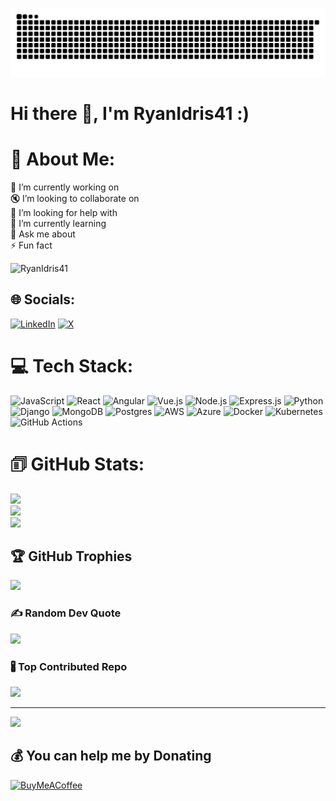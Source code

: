 [![MasterHead](https://github.com/RyanIdris41/RyanIdris41/blob/main/github-contribution-grid-snake.svg)](https://RyanIdris41.com.np)
# Hi there 👋, I'm RyanIdris41 :)

# 💫 About Me:
🔬 I’m currently working on<br>🔇 I’m looking to collaborate on<br>🤟 I’m looking for help with<br>🌱 I’m currently learning<br>💬 Ask me about<br>⚡ Fun fact

<img src="https://komarev.com/ghpvc/?username=RyanIdris41&label=Profile%20views&color=0e75b6&style=flat" alt="RyanIdris41" />

## 🌐 Socials:
[![LinkedIn](https://img.shields.io/badge/LinkedIn-%230077B5.svg?logo=linkedin&logoColor=white)](https://linkedin.com/in/RyanIdris41) [![X](https://img.shields.io/badge/X-black.svg?logo=X&logoColor=white)](https://x.com/RyanIdris41)

# 💻 Tech Stack:
![JavaScript](https://img.shields.io/badge/javascript-%23F7DF1E.svg?style=for-the-badge&logo=javascript&logoColor=black) ![React](https://img.shields.io/badge/react-%2320232a.svg?style=for-the-badge&logo=react&logoColor=%2361DAFB) ![Angular](https://img.shields.io/badge/angular-%23DD0031.svg?style=for-the-badge&logo=angular&logoColor=white) ![Vue.js](https://img.shields.io/badge/vuejs-%2335495e.svg?style=for-the-badge&logo=vue-dot-js&logoColor=%234FC08D) ![Node.js](https://img.shields.io/badge/node.js-6DA55F?style=for-the-badge&logo=node.js&logoColor=white) ![Express.js](https://img.shields.io/badge/express.js-%23404d59.svg?style=for-the-badge&logo=express&logoColor=%2361DAFB) ![Python](https://img.shields.io/badge/python-3670A0?style=for-the-badge&logo=python&logoColor=ffdd54) ![Django](https://img.shields.io/badge/django-%23092E20.svg?style=for-the-badge&logo=django&logoColor=white) ![MongoDB](https://img.shields.io/badge/MongoDB-%234ea94b.svg?style=for-the-badge&logo=mongodb&logoColor=white) ![Postgres](https://img.shields.io/badge/postgres-%23316192.svg?style=for-the-badge&logo=postgresql&logoColor=white) ![AWS](https://img.shields.io/badge/Amazon%20AWS-%23FF9900.svg?style=for-the-badge&logo=amazon-aws&logoColor=white) ![Azure](https://img.shields.io/badge/Microsoft%20Azure-%230072C6.svg?style=for-the-badge&logo=microsoft-azure&logoColor=white) ![Docker](https://img.shields.io/badge/docker-%230db7ed.svg?style=for-the-badge&logo=docker&logoColor=white) ![Kubernetes](https://img.shields.io/badge/kubernetes-%23326ce5.svg?style=for-the-badge&logo=kubernetes&logoColor=white) ![GitHub Actions](https://img.shields.io/badge/github%20actions-%232671E5.svg?style=for-the-badge&logo=githubactions&logoColor=white)

# 🗊 GitHub Stats:
![](https://github-readme-stats.vercel.app/api?username=RyanIdris41&theme=dark&hide_border=false&include_all_commits=false&count_private=false)<br/>
![](https://github-readme-streak-stats.herokuapp.com/?user=RyanIdris41&theme=dark&hide_border=false)<br/>
![](https://github-readme-stats.vercel.app/api/top-langs/?username=RyanIdris41&theme=dark&hide_border=false&include_all_commits=false&count_private=false&layout=compact)

## 🏆 GitHub Trophies
![](https://github-profile-trophy.vercel.app/?username=RyanIdris41&theme=radical&no-frame=false&no-bg=true&margin-w=4)

### ✍️ Random Dev Quote
![](https://quotes-github-readme.vercel.app/api?type=horizontal&theme=radical)

### 🖁 Top Contributed Repo
![](https://github-contributor-stats.vercel.app/api?username=RyanIdris41&limit=5&theme=dark&combine_all_yearly_contributions=true)

---
[![](https://visitcount.itsvg.in/api?id=RyanIdris41&icon=0&color=0)](https://visitcount.itsvg.in)

## 💰 You can help me by Donating
[![BuyMeACoffee](https://img.shields.io/badge/Buy%20Me%20a%20Coffee-ffdd00?style=for-the-badge&logo=buy-me-a-coffee&logoColor=black)](https://buymeacoffee.com/RyanIdris41) 

<!-- Proudly created with GPRM ( https://gprm.itsvg.in ) -->
